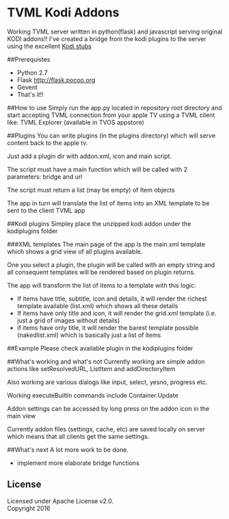 # TVML Kodi Addons
Working TVML server written in python(flask) and javascript serving original KODI addons!!
I've created a bridge from the kodi plugins to the server using the excellent [Kodi stubs](https://github.com/romanvm/Kodistubs)

##Prerequistes
- Python 2.7
- Flask http://flask.pocoo.org
- Gevent
- That's it!!

##How to use
Simply run the app.py located in repository root directory and start accepting TVML connection from your apple TV using a TVML client like: TVML Explorer (available in TVOS appstore)

##Plugins
You can write plugins (in the plugins directory) which will serve content back to the apple tv.

Just add a plugin dir with addon.xml, icon and main script.

The script must have a main function which will be called with 2 parameters: bridge and url

The script must return a list (may be empty) of Item objects

The app in turn will translate the list of items into an XML template to be sent to the client TVML app

##Kodi plugins
Simpley place the unzipped kodi addon under the kodiplugins folder

###XML templates
The main page of the app is the main.xml template which shows a grid view of all plugins available.

One you select a plugin, the plugin will be called with an empty string and all consequent templates will be rendered based on plugin returns.

The app will transform the list of items to a template with this logic:
- If items have title, subtitle, icon and details, it will render the richest template available (list.xml) which shows all these details
- If items have only title and icon, it will render the grid.xml template (i.e. just a grid of images without details)
- if items have only title, it will render the barest template possible (nakedlist.xml) which is basically just a list of items


##Example
Please check available plugin in the kodiplugins folder

##What's working and what's not
Currently working are simple addon actions like setResolvedURL, ListItem and addDirectoryItem

Also working are various dialogs like input, select, yesno, progress etc.

Working executeBuiltin commands include Container.Update

Addon settings can be accessed by long press on the addon icon in the main view

Currently addon files (settings, cache, etc) are saved locally on server which means that all clients get the same settings.

##What's next
A lot more work to be done.
- implement more elaborate bridge functions

## License

Licensed under Apache License v2.0.
<br>
Copyright 2016
